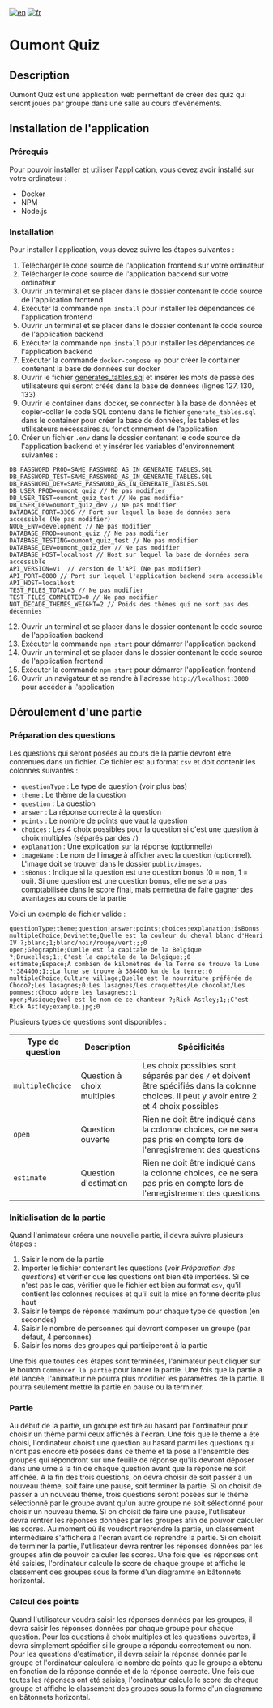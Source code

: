 [![en](https://img.shields.io/badge/language-english-red)](./README.md)
[![fr](https://img.shields.io/badge/langue-français-brightgreen)](./README.fr.md)

# Oumont Quiz

## Description

Oumont Quiz est une application web permettant de créer des quiz qui seront joués par groupe dans une salle au cours d'évènements.

## Installation de l'application

### Prérequis

Pour pouvoir installer et utiliser l'application, vous devez avoir installé sur votre ordinateur :

- Docker
- NPM
- Node.js

### Installation

Pour installer l'application, vous devez suivre les étapes suivantes :

1. Télécharger le code source de l'application frontend sur votre ordinateur
2. Télécharger le code source de l'application backend sur votre ordinateur
3. Ouvrir un terminal et se placer dans le dossier contenant le code source de l'application frontend
4. Exécuter la commande `npm install` pour installer les dépendances de l'application frontend
5. Ouvrir un terminal et se placer dans le dossier contenant le code source de l'application backend
6. Exécuter la commande `npm install` pour installer les dépendances de l'application backend
7. Exécuter la commande `docker-compose up` pour créer le container contenant la base de données sur docker
8. Ouvrir le fichier [generates_tables.sql](./generate_tables.sql) et insérer les mots de passe des utilisateurs qui seront créés dans la base de données (lignes 127, 130, 133)
9. Ouvrir le container dans docker, se connecter à la base de données et copier-coller le code SQL contenu dans le fichier `generate_tables.sql` dans le container pour créer la base de données, les tables et les utilisateurs nécessaires au fonctionnement de l'application
10. Créer un fichier `.env` dans le dossier contenant le code source de l'application backend et y insérer les variables d'environnement suivantes :

```env
DB_PASSWORD_PROD=SAME_PASSWORD_AS_IN_GENERATE_TABLES.SQL
DB_PASSWORD_TEST=SAME_PASSWORD_AS_IN_GENERATE_TABLES.SQL
DB_PASSWORD_DEV=SAME_PASSWORD_AS_IN_GENERATE_TABLES.SQL
DB_USER_PROD=oumont_quiz // Ne pas modifier
DB_USER_TEST=oumont_quiz_test // Ne pas modifier
DB_USER_DEV=oumont_quiz_dev // Ne pas modifier
DATABASE_PORT=3306 // Port sur lequel la base de données sera accessible (Ne pas modifier)
NODE_ENV=development // Ne pas modifier
DATABASE_PROD=oumont_quiz // Ne pas modifier
DATABASE_TESTING=oumont_quiz_test // Ne pas modifier
DATABASE_DEV=oumont_quiz_dev // Ne pas modifier
DATABASE_HOST=localhost // Host sur lequel la base de données sera accessible
API_VERSION=v1  // Version de l'API (Ne pas modifier)
API_PORT=8000 // Port sur lequel l'application backend sera accessible
API_HOST=localhost
TEST_FILES_TOTAL=3 // Ne pas modifier
TEST_FILES_COMPLETED=0 // Ne pas modifier
NOT_DECADE_THEMES_WEIGHT=2 // Poids des thèmes qui ne sont pas des décennies
```

12. Ouvrir un terminal et se placer dans le dossier contenant le code source de l'application backend
13. Exécuter la commande `npm start` pour démarrer l'application backend
14. Ouvrir un terminal et se placer dans le dossier contenant le code source de l'application frontend
15. Exécuter la commande `npm start` pour démarrer l'application frontend
16. Ouvrir un navigateur et se rendre à l'adresse `http://localhost:3000` pour accéder à l'application

## Déroulement d'une partie

### Préparation des questions

Les questions qui seront posées au cours de la partie devront être contenues dans un fichier. Ce fichier est au format `csv` et doit contenir les colonnes suivantes :

- `questionType` : Le type de question (voir plus bas)
- `theme` : Le thème de la question
- `question` : La question
- `answer` : La réponse correcte à la question
- `points` : Le nombre de points que vaut la question
- `choices` : Les 4 choix possibles pour la question si c'est une question à choix multiples (séparés par des `/`)
- `explanation` : Une explication sur la réponse (optionnelle)
- `imageName` : Le nom de l'image à afficher avec la question (optionnel). L'image doit se trouver dans le dossier `public/images`.
- `isBonus` : Indique si la question est une question bonus (0 = non, 1 = oui). Si une question est une question bonus, elle ne sera pas comptabilisée dans le score final, mais permettra de faire gagner des avantages au cours de la partie

Voici un exemple de fichier valide :

```csv
questionType;theme;question;answer;points;choices;explanation;isBonus
multipleChoice;Devinette;Quelle est la couleur du cheval blanc d'Henri IV ?;blanc;1;blanc/noir/rouge/vert;;;0
open;Géographie;Quelle est la capitale de la Belgique ?;Bruxelles;1;;C'est la capitale de la Belgique;;0
estimate;Espace;A combien de kilomètres de la Terre se trouve la Lune ?;384400;1;;La lune se trouve à 384400 km de la terre;;0
multipleChoice;Culture village;Quelle est la nourriture préférée de Choco?;Les lasagnes;0;Les lasagnes/Les croquettes/Le chocolat/Les pommes;;Choco adore les lasagnes;;1
open;Musique;Quel est le nom de ce chanteur ?;Rick Astley;1;;C'est Rick Astley;example.jpg;0
```

Plusieurs types de questions sont disponibles :

| Type de question | Description                | Spécificités                                                                                                                                 |
| ---------------- | -------------------------- | -------------------------------------------------------------------------------------------------------------------------------------------- |
| `multipleChoice` | Question à choix multiples | Les choix possibles sont séparés par des `/` et doivent être spécifiés dans la colonne choices. Il peut y avoir entre 2 et 4 choix possibles |
| `open`           | Question ouverte           | Rien ne doit être indiqué dans la colonne choices, ce ne sera pas pris en compte lors de l'enregistrement des questions                      |
| `estimate`       | Question d'estimation      | Rien ne doit être indiqué dans la colonne choices, ce ne sera pas pris en compte lors de l'enregistrement des questions                      |

### Initialisation de la partie

Quand l'animateur créera une nouvelle partie, il devra suivre plusieurs étapes :

1. Saisir le nom de la partie
2. Importer le fichier contenant les questions (voir _Préparation des questions_) et vérifier que les questions ont bien été importées. Si ce n'est pas le cas, vérifier que le fichier est bien au format `csv`, qu'il contient les colonnes requises et qu'il suit la mise en forme décrite plus haut
3. Saisir le temps de réponse maximum pour chaque type de question (en secondes)
4. Saisir le nombre de personnes qui devront composer un groupe (par défaut, 4 personnes)
5. Saisir les noms des groupes qui participeront à la partie

Une fois que toutes ces étapes sont terminées, l'animateur peut cliquer sur le bouton `Commencer la partie` pour lancer la partie. Une fois que la partie a été lancée, l'animateur ne pourra plus modifier les paramètres de la partie. Il pourra seulement mettre la partie en pause ou la terminer.

### Partie

Au début de la partie, un groupe est tiré au hasard par l'ordinateur pour choisir un thème parmi ceux affichés à l'écran. Une fois que le thème a été choisi, l'ordinateur choisit une question au hasard parmi les questions qui n'ont pas encore été posées dans ce thème et la pose à l'ensemble des groupes qui répondront sur une feuille de réponse qu'ils devront déposer dans une urne à la fin de chaque question avant que la réponse ne soit affichée.
A la fin des trois questions, on devra choisir de soit passer à un nouveau thème, soit faire une pause, soit terminer la partie. Si on choisit de passer à un nouveau thème, trois questions seront posées sur le thème sélectionné par le groupe avant qu'un autre groupe ne soit sélectionné pour choisir un nouveau thème. Si on choisit de faire une pause, l'utilisateur devra rentrer les réponses données par les groupes afin de pouvoir calculer les scores. Au moment où ils voudront reprendre la partie, un classement intermédiaire s'affichera à l'écran avant de reprendre la partie. Si on choisit de terminer la partie, l'utilisateur devra rentrer les réponses données par les groupes afin de pouvoir calculer les scores. Une fois que les réponses ont été saisies, l'ordinateur calcule le score de chaque groupe et affiche le classement des groupes sous la forme d'un diagramme en bâtonnets horizontal.

### Calcul des points

Quand l'utilisateur voudra saisir les réponses données par les groupes, il devra saisir les réponses données par chaque groupe pour chaque question.
Pour les questions à choix multiples et les questions ouvertes, il devra simplement spécifier si le groupe a répondu correctement ou non.
Pour les questions d'estimation, il devra saisir la réponse donnée par le groupe et l'ordinateur calculera le nombre de points que le groupe a obtenu en fonction de la réponse donnée et de la réponse correcte.
Une fois que toutes les réponses ont été saisies, l'ordinateur calcule le score de chaque groupe et affiche le classement des groupes sous la forme d'un diagramme en bâtonnets horizontal.
